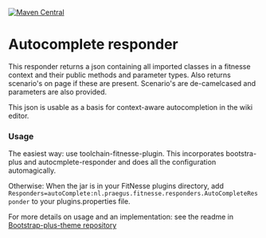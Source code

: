[![Maven Central](https://img.shields.io/maven-central/v/nl.praegus/fitnesse-autocomplete-responder.svg?maxAge=21600)](https://mvnrepository.com/artifact/nl.praegus/fitnesse-autocomplete-responder)
# Autocomplete responder
This responder returns a json containing all imported classes in a fitnesse context and their public methods and parameter types.
Also returns scenario's on page if these are present. Scenario's are de-camelcased and parameters are also provided.

This json is usable as a basis for context-aware autocompletion in the wiki editor.

### Usage
The easiest way: use toolchain-fitnesse-plugin. This incorporates bootstra-plus and autocmplete-responder and does all the configuration automagically.

Otherwise:
When the jar is in your FitNesse plugins directory, add `Responders=autoComplete:nl.praegus.fitnesse.responders.AutoCompleteResponder` to your plugins.properties file.

For more details on usage and an implementation: see the readme in [Bootstrap-plus-theme repository](https://github.com/praegus/fitnesse-bootstrap-plus-theme)

